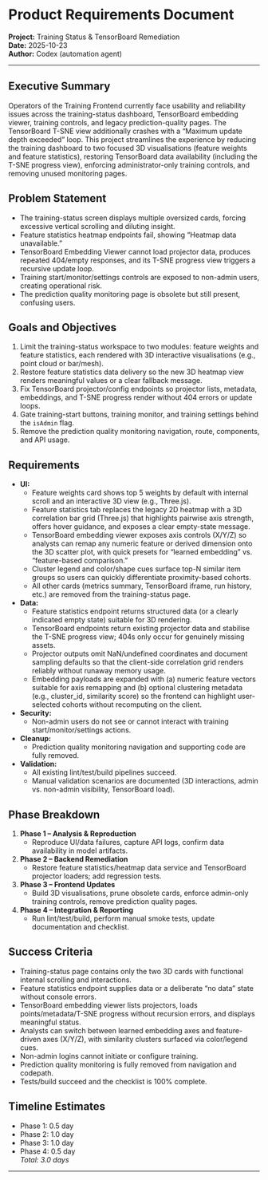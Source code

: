 # Product Requirements Document  
**Project:** Training Status & TensorBoard Remediation  
**Date:** 2025-10-23  
**Author:** Codex (automation agent)  

---

## Executive Summary
Operators of the Training Frontend currently face usability and reliability issues across the training-status dashboard, TensorBoard embedding viewer, training controls, and legacy prediction-quality pages. The TensorBoard T-SNE view additionally crashes with a “Maximum update depth exceeded” loop. This project streamlines the experience by reducing the training dashboard to two focused 3D visualisations (feature weights and feature statistics), restoring TensorBoard data availability (including the T-SNE progress view), enforcing administrator-only training controls, and removing unused monitoring pages.

## Problem Statement
- The training-status screen displays multiple oversized cards, forcing excessive vertical scrolling and diluting insight.  
- Feature statistics heatmap endpoints fail, showing “Heatmap data unavailable.”  
- TensorBoard Embedding Viewer cannot load projector data, produces repeated 404/empty responses, and its T-SNE progress view triggers a recursive update loop.  
- Training start/monitor/settings controls are exposed to non-admin users, creating operational risk.  
- The prediction quality monitoring page is obsolete but still present, confusing users.  

## Goals and Objectives
1. Limit the training-status workspace to two modules: feature weights and feature statistics, each rendered with 3D interactive visualisations (e.g., point cloud or bar/mesh).  
2. Restore feature statistics data delivery so the new 3D heatmap view renders meaningful values or a clear fallback message.  
3. Fix TensorBoard projector/config endpoints so projector lists, metadata, embeddings, and T-SNE progress render without 404 errors or update loops.  
4. Gate training-start buttons, training monitor, and training settings behind the `isAdmin` flag.  
5. Remove the prediction quality monitoring navigation, route, components, and API usage.  

## Requirements
- **UI:**  
  - Feature weights card shows top 5 weights by default with internal scroll and an interactive 3D view (e.g., Three.js).  
  - Feature statistics tab replaces the legacy 2D heatmap with a 3D correlation bar grid (Three.js) that highlights pairwise axis strength, offers hover guidance, and exposes a clear empty-state message.  
  - TensorBoard embedding viewer exposes axis controls (X/Y/Z) so analysts can remap any numeric feature or derived dimension onto the 3D scatter plot, with quick presets for “learned embedding” vs. “feature-based comparison.”  
  - Cluster legend and color/shape cues surface top-N similar item groups so users can quickly differentiate proximity-based cohorts.  
  - All other cards (metrics summary, TensorBoard iframe, run history, etc.) are removed from the training-status page.  
- **Data:**  
  - Feature statistics endpoint returns structured data (or a clearly indicated empty state) suitable for 3D rendering.  
  - TensorBoard endpoints return existing projector data and stabilise the T-SNE progress view; 404s only occur for genuinely missing assets.  
  - Projector outputs omit NaN/undefined coordinates and document sampling defaults so that the client-side correlation grid renders reliably without runaway memory usage.  
  - Embedding payloads are expanded with (a) numeric feature vectors suitable for axis remapping and (b) optional clustering metadata (e.g., cluster_id, similarity score) so the frontend can highlight user-selected cohorts without recomputing on the client.  
- **Security:**  
  - Non-admin users do not see or cannot interact with training start/monitor/settings actions.  
- **Cleanup:**  
  - Prediction quality monitoring navigation and supporting code are fully removed.  
- **Validation:**  
  - All existing lint/test/build pipelines succeed.  
  - Manual validation scenarios are documented (3D interactions, admin vs. non-admin visibility, TensorBoard load).  

## Phase Breakdown
1. **Phase 1 – Analysis & Reproduction**  
   - Reproduce UI/data failures, capture API logs, confirm data availability in model artifacts.  
2. **Phase 2 – Backend Remediation**  
   - Restore feature statistics/heatmap data service and TensorBoard projector loaders; add regression tests.  
3. **Phase 3 – Frontend Updates**  
   - Build 3D visualisations, prune obsolete cards, enforce admin-only training controls, remove prediction quality pages.  
4. **Phase 4 – Integration & Reporting**  
   - Run lint/test/build, perform manual smoke tests, update documentation and checklist.  

## Success Criteria
- Training-status page contains only the two 3D cards with functional internal scrolling and interactions.  
- Feature statistics endpoint supplies data or a deliberate “no data” state without console errors.  
- TensorBoard embedding viewer lists projectors, loads points/metadata/T-SNE progress without recursion errors, and displays meaningful status.  
- Analysts can switch between learned embedding axes and feature-driven axes (X/Y/Z), with similarity clusters surfaced via color/legend cues.  
- Non-admin logins cannot initiate or configure training.  
- Prediction quality monitoring is fully removed from navigation and codepath.  
- Tests/build succeed and the checklist is 100% complete.  

## Timeline Estimates
- Phase 1: 0.5 day  
- Phase 2: 1.0 day  
- Phase 3: 1.0 day  
- Phase 4: 0.5 day  
*Total: 3.0 days*  

---

